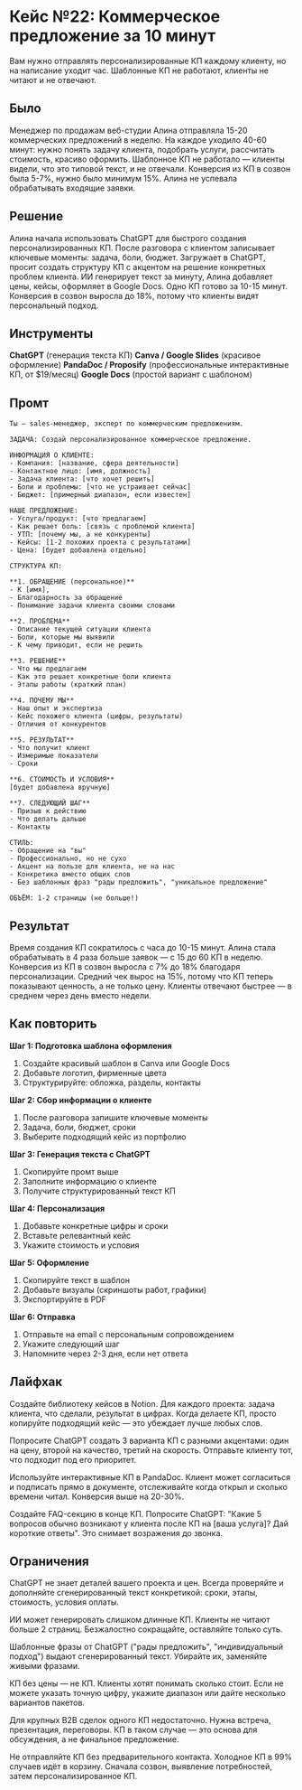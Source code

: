 # Кейс №22: Коммерческое предложение за 10 минут

Вам нужно отправлять персонализированные КП каждому клиенту, но на написание уходит час. Шаблонные КП не работают, клиенты не читают и не отвечают.

## Было

Менеджер по продажам веб-студии Алина отправляла 15-20 коммерческих предложений в неделю. На каждое уходило 40-60 минут: нужно понять задачу клиента, подобрать услуги, рассчитать стоимость, красиво оформить. Шаблонное КП не работало — клиенты видели, что это типовой текст, и не отвечали. Конверсия из КП в созвон была 5-7%, нужно было минимум 15%. Алина не успевала обрабатывать входящие заявки.

## Решение

Алина начала использовать ChatGPT для быстрого создания персонализированных КП. После разговора с клиентом записывает ключевые моменты: задача, боли, бюджет. Загружает в ChatGPT, просит создать структуру КП с акцентом на решение конкретных проблем клиента. ИИ генерирует текст за минуту, Алина добавляет цены, кейсы, оформляет в Google Docs. Одно КП готово за 10-15 минут. Конверсия в созвон выросла до 18%, потому что клиенты видят персональный подход.

## Инструменты

**ChatGPT** (генерация текста КП)
**Canva / Google Slides** (красивое оформление)
**PandaDoc / Proposify** (профессиональные интерактивные КП, от $19/месяц)
**Google Docs** (простой вариант с шаблоном)

## Промт

```
Ты — sales-менеджер, эксперт по коммерческим предложениям.

ЗАДАЧА: Создай персонализированное коммерческое предложение.

ИНФОРМАЦИЯ О КЛИЕНТЕ:
- Компания: [название, сфера деятельности]
- Контактное лицо: [имя, должность]
- Задача клиента: [что хочет решить]
- Боли и проблемы: [что не устраивает сейчас]
- Бюджет: [примерный диапазон, если известен]

НАШЕ ПРЕДЛОЖЕНИЕ:
- Услуга/продукт: [что предлагаем]
- Как решает боль: [связь с проблемой клиента]
- УТП: [почему мы, а не конкуренты]
- Кейсы: [1-2 похожих проекта с результатами]
- Цена: [будет добавлена отдельно]

СТРУКТУРА КП:

**1. ОБРАЩЕНИЕ (персональное)**
- К [имя],
- Благодарность за обращение
- Понимание задачи клиента своими словами

**2. ПРОБЛЕМА**
- Описание текущей ситуации клиента
- Боли, которые мы выявили
- К чему приводит, если не решить

**3. РЕШЕНИЕ**
- Что мы предлагаем
- Как это решает конкретные боли клиента
- Этапы работы (краткий план)

**4. ПОЧЕМУ МЫ**
- Наш опыт и экспертиза
- Кейс похожего клиента (цифры, результаты)
- Отличия от конкурентов

**5. РЕЗУЛЬТАТ**
- Что получит клиент
- Измеримые показатели
- Сроки

**6. СТОИМОСТЬ И УСЛОВИЯ**
[будет добавлена вручную]

**7. СЛЕДУЮЩИЙ ШАГ**
- Призыв к действию
- Что делать дальше
- Контакты

СТИЛЬ:
- Обращение на "вы"
- Профессионально, но не сухо
- Акцент на пользе для клиента, не на нас
- Конкретика вместо общих слов
- Без шаблонных фраз "рады предложить", "уникальное предложение"

ОБЪЁМ: 1-2 страницы (не больше!)
```

## Результат

Время создания КП сократилось с часа до 10-15 минут. Алина стала обрабатывать в 4 раза больше заявок — с 15 до 60 КП в неделю. Конверсия из КП в созвон выросла с 7% до 18% благодаря персонализации. Средний чек вырос на 15%, потому что КП теперь показывают ценность, а не только цену. Клиенты отвечают быстрее — в среднем через день вместо недели.

## Как повторить

**Шаг 1: Подготовка шаблона оформления**
1. Создайте красивый шаблон в Canva или Google Docs
2. Добавьте логотип, фирменные цвета
3. Структурируйте: обложка, разделы, контакты

**Шаг 2: Сбор информации о клиенте**
1. После разговора запишите ключевые моменты
2. Задача, боли, бюджет, сроки
3. Выберите подходящий кейс из портфолио

**Шаг 3: Генерация текста с ChatGPT**
1. Скопируйте промт выше
2. Заполните информацию о клиенте
3. Получите структурированный текст КП

**Шаг 4: Персонализация**
1. Добавьте конкретные цифры и сроки
2. Вставьте релевантный кейс
3. Укажите стоимость и условия

**Шаг 5: Оформление**
1. Скопируйте текст в шаблон
2. Добавьте визуалы (скриншоты работ, графики)
3. Экспортируйте в PDF

**Шаг 6: Отправка**
1. Отправьте на email с персональным сопровождением
2. Укажите следующий шаг
3. Напомните через 2-3 дня, если нет ответа

## Лайфхак

Создайте библиотеку кейсов в Notion. Для каждого проекта: задача клиента, что сделали, результат в цифрах. Когда делаете КП, просто копируйте подходящий кейс — это убеждает лучше любых слов.

Попросите ChatGPT создать 3 варианта КП с разными акцентами: один на цену, второй на качество, третий на скорость. Отправьте клиенту тот, что подходит под его приоритет.

Используйте интерактивные КП в PandaDoc. Клиент может согласиться и подписать прямо в документе, отслеживайте когда открыл и сколько времени читал. Конверсия выше на 20-30%.

Создайте FAQ-секцию в конце КП. Попросите ChatGPT: "Какие 5 вопросов обычно возникают у клиента после КП на [ваша услуга]? Дай короткие ответы". Это снимает возражения до звонка.

## Ограничения

ChatGPT не знает деталей вашего проекта и цен. Всегда проверяйте и дополняйте сгенерированный текст конкретикой: сроки, этапы, стоимость, условия оплаты.

ИИ может генерировать слишком длинные КП. Клиенты не читают больше 2 страниц. Безжалостно сокращайте, оставляйте только суть.

Шаблонные фразы от ChatGPT ("рады предложить", "индивидуальный подход") выдают сгенерированный текст. Убирайте их, заменяйте живыми фразами.

КП без цены — не КП. Клиенты хотят понимать сколько стоит. Если не можете указать точную цифру, укажите диапазон или дайте несколько вариантов пакетов.

Для крупных B2B сделок одного КП недостаточно. Нужна встреча, презентация, переговоры. КП в таком случае — это основа для обсуждения, а не финальное предложение.

Не отправляйте КП без предварительного контакта. Холодное КП в 99% случаев идёт в корзину. Сначала созвон, выявление потребностей, затем персонализированное КП.
